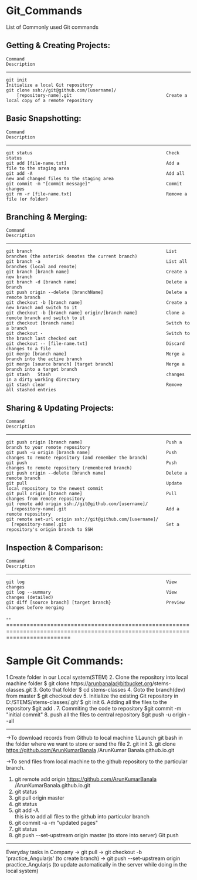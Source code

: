 # Git_Commands
List of Commonly used Git commands

Getting & Creating Projects:
----------------------------
    Command	                                                    Description
------------------------------------------------------------------------------------------------------------------------------
    git init	                                                 Initialize a local Git repository
    git clone ssh://git@github.com/[username]/
        [repository-name].git	                                 Create a local copy of a remote repository
    
Basic Snapshotting:
-------------------
    Command	                                                    Description
-------------------------------------------------------------------------------------------------------------------------------
    git status	                                                 Check status
    git add [file-name.txt]	                                     Add a file to the staging area
    git add -A	                                                 Add all new and changed files to the staging area
    git commit -m "[commit message]"	                         Commit changes
    git rm -r [file-name.txt]	                                 Remove a file (or folder)
    
Branching & Merging:
--------------------
    Command	                                                    Description
----------------------------------------------------------------------------------------------------------------------------------
    git branch	                                                 List branches (the asterisk denotes the current branch)
    git branch -a	                                             List all branches (local and remote)
    git branch [branch name]	                                 Create a new branch
    git branch -d [branch name]	                                 Delete a branch
    git push origin --delete [branchName]	                     Delete a remote branch
    git checkout -b [branch name]	                             Create a new branch and switch to it
    git checkout -b [branch name] origin/[branch name]	         Clone a remote branch and switch to it
    git checkout [branch name]	                                 Switch to a branch
    git checkout -	                                             Switch to the branch last checked out
    git checkout -- [file-name.txt]	                             Discard changes to a file
    git merge [branch name]	                                     Merge a branch into the active branch
    git merge [source branch] [target branch]	                 Merge a branch into a target branch
    git stash	Stash                                            changes in a dirty working directory
    git stash clear	                                             Remove all stashed entries

Sharing & Updating Projects:
----------------------------
    Command	                                                    Description
----------------------------------------------------------------------------------------------------------------------------------
    git push origin [branch name]	                             Push a branch to your remote repository
    git push -u origin [branch name]	                         Push changes to remote repository (and remember the branch)
    git push	                                                 Push changes to remote repository (remembered branch)
    git push origin --delete [branch name]	                     Delete a remote branch
    git pull	                                                 Update local repository to the newest commit
    git pull origin [branch name]                                Pull changes from remote repository
    git remote add origin ssh://git@github.com/[username]/
      [repository-name].git	                                     Add a remote repository
    git remote set-url origin ssh://git@github.com/[username]/
      [repository-name].git	                                     Set a repository's origin branch to SSH

Inspection & Comparison:
------------------------
    Command	                                                    Description
------------------------------------------------------------------------------------------------------------------------------------
    git log	                                                     View changes
    git log --summary	                                         View changes (detailed)
    git diff [source branch] [target branch}	                 Preview changes before merging
    
-- ===============================================================================================================================

# Sample Git Commands:

1.Create folder in our Local system(STEM)
2. Clone the repository into local machine folder
    $ git clone https://arunbanala@bitbucket.org/stems-classes.git
3. Goto that folder
       $ cd stems-classes
4. Goto the branch(dev) from master
    $ git checkout dev
5. Initialize the existing Git repository in D:/STEMS/stems-classes/.git/
        $ git init
6. Adding all the files to the repository
     $git add .
7. Commiting the code to repository
      $git commit -m "initial commit"
8. push all the files to central repository
    $git push -u origin --all

----------------------------------------------------------------------

->To download records from Github to local machine
1.Launch git bash in the folder where we want to store or send the file
2. git init
3. git clone https://github.com/ArunKumarBanala /ArunKumar Banala.github.io.git

->To send files from local machine to the github repository to the particular branch.
1. git remote add origin https://github.com/ArunKumarBanala /ArunKumarBanala.github.io.git
2. git status
3. git pull origin master
4. git status
5. git add -A  
     this is to add all files to the github into particular branch
6. git commit -a -m "updated pages"
7. git status
8. git push --set-upstream origin master (to store into server)
Git push
---------------------------------
Everyday tasks in Company
-> git pull
-> git checkout -b 'practice_Angularjs' (to create branch)
-> git push --set-upstream origin practice_Angularjs  (to update automatically in the server while doing in the local system)










